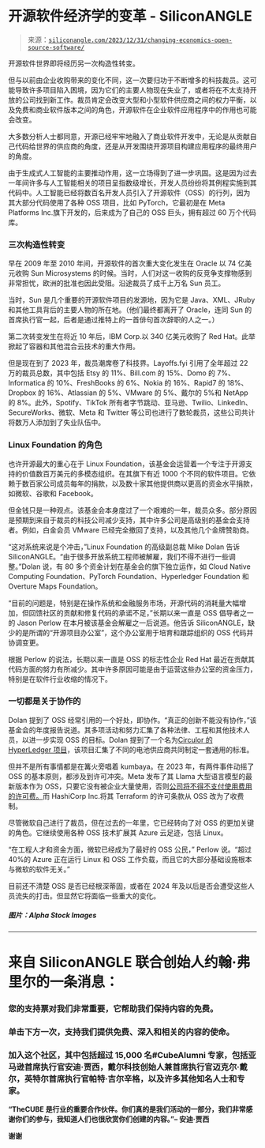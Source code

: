 <!--yml

category: 未分类

date: 2024-05-27 14:24:22

-->

# 开源软件经济学的变革 - SiliconANGLE

> 来源：[`siliconangle.com/2023/12/31/changing-economics-open-source-software/`](https://siliconangle.com/2023/12/31/changing-economics-open-source-software/)

开源软件世界即将经历另一次构造性转变。

但与以前由企业收购带来的变化不同，这一次要归功于不断增多的科技裁员。这可能导致许多项目陷入困境，因为它们的主要人物现在失业了，或者将在不太支持开放的公司找到新工作。裁员肯定会改变大型和小型软件供应商之间的权力平衡，以及免费和商业软件版本之间的角色，开源软件在企业软件应用程序中的作用也可能会改变。

大多数分析人士都同意，开源已经牢牢地融入了商业软件开发中，无论是从贡献自己代码给世界的供应商的角度，还是从开发围绕开源项目构建应用程序的最终用户的角度。

由于生成式人工智能的主要推动作用，这一立场得到了进一步巩固。这是因为过去一年间许多与人工智能相关的项目呈指数级增长，开发人员纷纷将其例程实施到其代码中。人工智能已经将数百名开发人员引入了开源软件（OSS）的行列，因为其大部分代码使用了各种 OSS 项目，比如 PyTorch，它最初是在 Meta Platforms Inc.旗下开发的，后来成为了自己的 OSS 巨头，拥有超过 60 万个代码库。

### 三次构造性转变

早在 2009 年至 2010 年间，开源软件的首次重大变化发生在 Oracle 以 74 亿美元收购 Sun Microsystems 的时候。当时，人们对这一收购的反竞争支撑物感到非常担忧，欧洲的批准也因此受阻。沿途裁员了成千上万名 Sun 员工。

当时，Sun 是几个重要的开源软件项目的发源地，因为它是 Java、XML、JRuby 和其他工具背后的主要人物的所在地。（他们最终都离开了 Oracle，连同 Sun 的首席执行官一起，后者是通过推特上的一首俳句首次辞职的人之一。）

第二次转变发生在将近 10 年后，IBM Corp.以 340 亿美元收购了 Red Hat。此举掀起了容器和其他混合云技术的重大作用。

但是现在到了 2023 年，裁员潮席卷了科技界。Layoffs.fyi 引用了全年超过 22 万的裁员总数，其中包括 Etsy 的 11%、Bill.com 的 15%、Domo 的 7%、Informatica 的 10%、FreshBooks 的 6%、Nokia 的 16%、Rapid7 的 18%、Dropbox 的 16%、Atlassian 的 5%、VMware 的 5%、戴尔的 5%和 NetApp 的 8%。此外，Spotify、TikTok 所有者字节跳动、亚马逊、Twilio、LinkedIn、SecureWorks、微软、Meta 和 Twitter 等公司也进行了数轮裁员，这些公司共计将数万人添加到了失业队伍中。

### Linux Foundation 的角色

也许开源最大的重心在于 Linux Foundation，该基金会运营着一个专注于开源支持的价值数百万美元的多模态组织。在其旗下有近 1000 个不同的软件项目。它依赖于数百家公司成员每年的捐款，以及数十家其他提供商以更高的资金水平捐款，如微软、谷歌和 Facebook。

但金钱只是一种观点。该基金会本身度过了一个艰难的一年，裁员众多。部分原因是预期到来自于裁员的科技公司减少支持，其中许多公司是高级别的基金会支持者。例如，白金会员 VMware 已经完全撤回了支持，以及其他几个金牌赞助商。

“这对系统来说是个冲击，”Linux Foundation 的高级副总裁 Mike Dolan 告诉 SiliconANGLE。“由于很多开放系统工程师被解雇，我们不得不进行一些调整。”Dolan 说，有 80 多个资金计划在基金会的旗下独立运作，如 Cloud Native Computing Foundation、PyTorch Foundation、Hyperledger Foundation 和 Overture Maps Foundation。

“目前的问题是，特别是在操作系统和金融服务市场，开源代码的消耗量大幅增加，但回馈社区的贡献和修复代码的承诺不足，”长期以来一直是 OSS 倡导者之一的 Jason Perlow 在本月被该基金会解雇之一后说道。他告诉 SiliconANGLE，缺少的是所谓的“开源项目办公室”，这个办公室用于培育和跟踪组织的 OSS 代码并协调变更。

根据 Perlow 的说法，长期以来一直是 OSS 的标志性企业 Red Hat 最近在贡献其代码方面的努力有所减少。其中许多原因可能是由于运营这些办公室的资金压力，特别是在软件行业收缩的情况下。

### 一切都是关于协作的

Dolan 提到了 OSS 经常引用的一个好处，即协作。“真正的创新不能没有协作，”该基金会的年度报告说道。其多项活动和努力汇集了各种法律、工程和其他技术人员，以进一步实现 OSS 的目标。Dolan 提到了一个名为[Circulor 的 HyperLedger 项目](https://www.hyperledger.org/case-studies/materials-traceability-leader-circulor-expands-hyperledger-fabric-based-solution-to-underpin-digital-battery-passports)，该项目汇集了不同的电池供应商共同制定一套通用的标准。

但并不是所有事情都是在篝火旁唱着 kumbaya。在 2023 年，有两件事件动摇了 OSS 的基本原则，都涉及到许可冲突。Meta 发布了其 Llama 大型语言模型的最新版本作为 OSS，只要它没有被企业大量使用，否则[公司将不得不支付使用费用的许可费。](https://opensourceconnections.com/blog/2023/07/19/is-llama-2-open-source-no-and-perhaps-we-need-a-new-definition-of-open/)而 HashiCorp Inc.将其 Terraform 的许可条款从 OSS 改为了收费制。

尽管微软自己进行了裁员，但在过去的一年里，它已经转向了对 OSS 的更加关键的角色。它继续使用各种 OSS 技术扩展其 Azure 云足迹，包括 Linux。

“在工程人才和资金方面，微软已经成为了最好的 OSS 公民，” Perlow 说。“超过 40%的 Azure 正在运行 Linux 和 OSS 工作负载，而且它的大部分基础设施根本与微软的软件无关。”

目前还不清楚 OSS 是否已经根深蒂固，或者在 2024 年及以后是否会遭受这些人员流失的打击。但显然它将面临一些重大的变化。

##### 图片：Alpha Stock Images

* * *

# 来自 SiliconANGLE 联合创始人约翰·弗里尔的一条消息：

### 您的支持票对我们非常重要，它帮助我们保持内容的免费。

### 单击下方一次，支持我们提供免费、深入和相关的内容的使命。

### 加入这个社区，其中包括超过 15,000 名#CubeAlumni 专家，包括亚马逊首席执行官安迪·贾西，戴尔科技创始人兼首席执行官迈克尔·戴尔，英特尔首席执行官帕特·吉尔辛格，以及许多其他知名人士和专家。

**“TheCUBE 是行业的重要合作伙伴。你们真的是我们活动的一部分，我们非常感谢你们的参与，我知道人们也很欣赏你们创建的内容。”– 安迪·贾西**

**谢谢**
